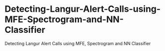 # Detecting-Langur-Alert-Calls-using-MFE-Spectrogram-and-NN-Classifier
Detecting Langur Alert Calls using MFE, Spectrogram and NN Classifier
